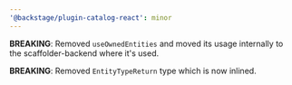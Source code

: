 ```yaml
---
'@backstage/plugin-catalog-react': minor
---
```


**BREAKING**: Removed `useOwnedEntities` and moved its usage internally to the scaffolder-backend where it's used.

**BREAKING**: Removed `EntityTypeReturn` type which is now inlined.
